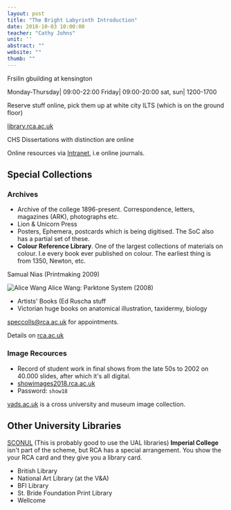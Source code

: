 ```yaml
---
layout: post
title: "The Bright Labyrinth Introduction"
date: 2018-10-03 10:00:00
teacher: "Cathy Johns"
unit: ''
abstract: ""
website: ""
thumb: ""
---
```


Frsilin gbuilding at kensington

Monday-Thursday| 09:00-22:00
Friday| 09:00-20:00
sat, sun| 1200-1700

Reserve stuff online, pick them up at white city ILTS (which is on the ground floor)

[library.rca.ac.uk](http://library.rca.ac.uk)

CHS Dissertations with distinction are online

Online resources via [Intranet](https://intranet.rca.ac.uk/support/library), i.e online journals.

## Special Collections

### Archives
- Archive of the college 1896-present. Correspondence, letters, magazines (ARK), photographs etc.
- Lion & Unicorn Press
- Posters, Ephemera, postcards which is being digitised. The SoC also has a partial set of these.
- **Colour Reference Library**. One of the largest collections of materials on colour. I.e every book ever published on colour. The earliest thing is from 1350, Newton, etc.

Samual Nias (Printmaking 2009)

![Alice Wang](/notes/assets/alicewang.jpg)
Alice Wang: Parktone System (2008)

- Artists' Books (Ed Ruscha stuff
- Victorian huge books on anatomical illustration, taxidermy, biology

[speccolls@rca.ac.uk](mailto:speccolls@rca.ac.uk) for appointments.

Details on [rca.ac.uk](https://rca.ac.uk)

### Image Recources

- Record of student work in final shows from the late 50s to 2002 on 40.000 slides, after which it's all digital.
- [showimages2018.rca.ac.uk](http://showimages2018.rca.ac.uk)
- Password: ```show18```

[vads.ac.uk](http://vads.ac.uk) is a cross university and museum image collection.

## Other University Libraries

[SCONUL](www.sconul.ac.uk/sconul-access)
(This is probably good to use the UAL libraries)
**Imperial College** isn't part of the scheme, but RCA has a special arrangement. You show the your RCA card and they give you a library card.

- British Library
- National Art Library (at the V&A)
- BFI Library
- St. Bride Foundation Print Library
- Wellcome